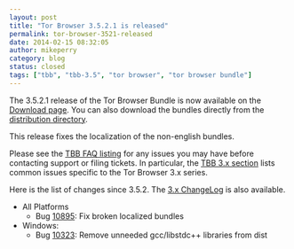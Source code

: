 ```yaml
---
layout: post
title: "Tor Browser 3.5.2.1 is released"
permalink: tor-browser-3521-released
date: 2014-02-15 08:32:05
author: mikeperry
category: blog
status: closed
tags: ["tbb", "tbb-3.5", "tor browser", "tor browser bundle"]
---
```


The 3.5.2.1 release of the Tor Browser Bundle is now available on the [Download page](https://www.torproject.org/download/download-easy.html). You can also download the bundles directly from the [distribution directory](https://www.torproject.org/dist/torbrowser/3.5.2.1/).

This release fixes the localization of the non-english bundles.

Please see the [TBB FAQ listing](https://www.torproject.org/docs/faq.html.en#TBBGeneral) for any issues you may have before contacting support or filing tickets. In particular, the [TBB 3.x section](https://www.torproject.org/docs/faq.html.en#TBB3.x) lists common issues specific to the Tor Browser 3.x series.

Here is the list of changes since 3.5.2. The [3.x ChangeLog](https://gitweb.torproject.org/builders/tor-browser-bundle.git/blob/refs/heads/master:/Bundle-Data/Docs/ChangeLog.txt) is also available.

-   All Platforms
    -   Bug [10895](https://bugs.torproject.org/10895): Fix broken localized bundles
-   Windows:
    -   Bug [10323](https://bugs.torproject.org/10323): Remove unneeded gcc/libstdc++ libraries from dist

